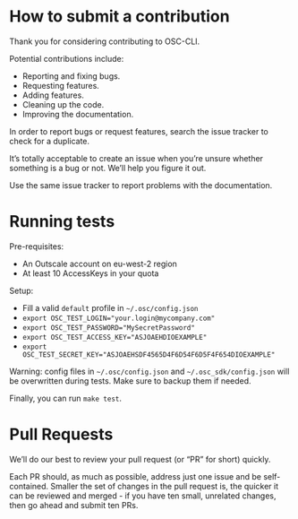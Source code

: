 # How to submit a contribution

Thank you for considering contributing to OSC-CLI.

Potential contributions include:

- Reporting and fixing bugs.
- Requesting features.
- Adding features.
- Cleaning up the code.
- Improving the documentation.

In order to report bugs or request features, search the issue tracker to check for a duplicate.

It’s totally acceptable to create an issue when you’re unsure whether
something is a bug or not. We’ll help you figure it out.

Use the same issue tracker to report problems with the documentation.

# Running tests

Pre-requisites:
- An Outscale account on eu-west-2 region
- At least 10 AccessKeys in your quota

Setup:
- Fill a valid `default` profile in `~/.osc/config.json`
- `export OSC_TEST_LOGIN="your.login@mycompany.com"`
- `export OSC_TEST_PASSWORD="MySecretPassword"`
- `export OSC_TEST_ACCESS_KEY="ASJOAEHDIOEXAMPLE"`
- `export OSC_TEST_SECRET_KEY="ASJOAEHSDF4565D4F6D54F6D5F4F654DIOEXAMPLE"`

Warning: config files in `~/.osc/config.json` and `~/.osc_sdk/config.json` will be overwritten during tests. Make sure to backup them if needed.

Finally, you can run `make test`.

# Pull Requests

We’ll do our best to review your pull request (or “PR” for short) quickly.

Each PR should, as much as possible, address just one issue and be self-contained.
Smaller the set of changes in the pull request is, the quicker it can be reviewed and
merged - if you have ten small, unrelated changes, then go ahead and submit ten PRs.
